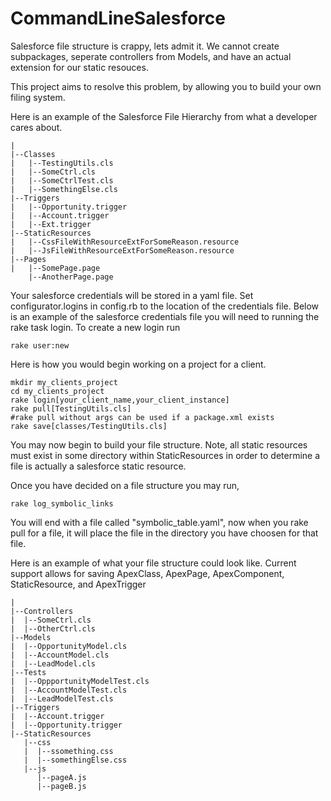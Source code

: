 # CommandLineSalesforce

Salesforce file structure is crappy, lets admit it.  We cannot create subpackages, seperate controllers from Models, and have an actual extension for our static resouces.

This project aims to resolve this problem, by allowing you to build your own filing system.


Here is an example of the Salesforce File Hierarchy from what a developer cares about.
```
|
|--Classes
|   |--TestingUtils.cls
|   |--SomeCtrl.cls
|   |--SomeCtrlTest.cls
|   |--SomethingElse.cls
|--Triggers
|   |--Opportunity.trigger
|   |--Account.trigger
|   |--Ext.trigger
|--StaticResources
|   |--CssFileWithResourceExtForSomeReason.resource
|   |--JsFileWithResourceExtForSomeReason.resource
|--Pages
|   |--SomePage.page
    |--AnotherPage.page
```

Your salesforce credentials will be stored in a yaml file.  Set configurator.logins in config.rb to the location of the credentials file.  Below is an example of the salesforce credentials file you will need to running the rake task login.
To create a new login run

```
rake user:new
```


Here is how you would begin working on a project for a client.
```
mkdir my_clients_project
cd my_clients_project
rake login[your_client_name,your_client_instance]
rake pull[TestingUtils.cls]
#rake pull without args can be used if a package.xml exists
rake save[classes/TestingUtils.cls]
```

You may now begin to build your file structure.  Note, all static resources must exist in some directory within StaticResources in order to determine a file is actually a salesforce static resource.

Once you have decided on a file structure you may run,
```
rake log_symbolic_links
```
You will end with a file called "symbolic_table.yaml", now when you rake pull for a file, it will place the file in the directory you have choosen for that file.

Here is an example of what your file structure could look like.  Current support allows for saving 
ApexClass, ApexPage, ApexComponent, StaticResource, and ApexTrigger
```
|
|--Controllers
|  |--SomeCtrl.cls
|  |--OtherCtrl.cls
|--Models
|  |--OpportunityModel.cls
|  |--AccountModel.cls
|  |--LeadModel.cls
|--Tests
|  |--OppportunityModelTest.cls
|  |--AccountModelTest.cls
|  |--LeadModelTest.cls
|--Triggers
|  |--Account.trigger
|  |--Opportunity.trigger
|--StaticResources
   |--css
   |  |--ssomething.css
   |  |--somethingElse.css
   |--js
      |--pageA.js
      |--pageB.js
```

